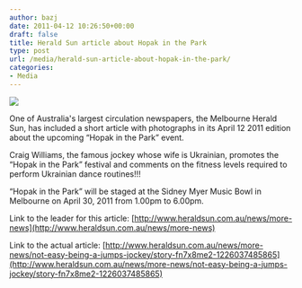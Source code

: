 ```yaml
---
author: bazj
date: 2011-04-12 10:26:50+00:00
draft: false
title: Herald Sun article about Hopak in the Park
type: post
url: /media/herald-sun-article-about-hopak-in-the-park/
categories:
- Media
---
```


[![](http://www.ozeukes.com/wp-content/uploads/2011/04/herald-sun-logo-thumb.jpg)
](http://www.ozeukes.com/wp-content/uploads/2011/04/herald-sun-logo-thumb.jpg)

One of Australia's largest circulation newspapers, the Melbourne Herald Sun, has included a short article with photographs in its April 12 2011 edition about the upcoming “Hopak in the Park” event.

Craig Williams, the famous jockey whose wife is Ukrainian, promotes the “Hopak in the Park” festival and comments on the fitness levels required to perform Ukrainian dance routines!!!

“Hopak in the Park” will be staged at the Sidney Myer Music Bowl in Melbourne on April 30, 2011 from 1.00pm to 6.00pm.

Link to the leader for this article: [http://www.heraldsun.com.au/news/more-news](http://www.heraldsun.com.au/news/more-news)

Link to the actual article: [http://www.heraldsun.com.au/news/more-news/not-easy-being-a-jumps-jockey/story-fn7x8me2-1226037485865](http://www.heraldsun.com.au/news/more-news/not-easy-being-a-jumps-jockey/story-fn7x8me2-1226037485865)
